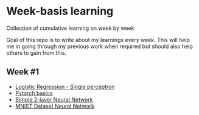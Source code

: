 # Week-basis learning

Collection of cumulative learning on week by week

Goal of this repo is to write about my learnings every week. This will help me in going through my previous work when required but should also help others to gain from this.  

## Week #1

+ [Logistic Regression - Single perceptron](Deep-Learning/perceptron_logistic_regression.ipynb)
+ [Pytorch basics](Deep-Learning/pytorch_basics.ipynb)
+ [Simple 2-layer Neural Network](Deep-Learning/simple_neural_network.ipynb)
+ [MNIST Dataset Neural Network](Deep-Learning/mnist_neural_network.ipynb)
